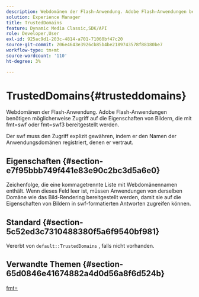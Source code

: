 ```yaml
---
description: Webdomänen der Flash-Anwendung. Adobe Flash-Anwendungen benötigen möglicherweise Zugriff auf die Eigenschaften von Bildern, die mit fmt=swf oder fmt=swf3 bereitgestellt werden.
solution: Experience Manager
title: TrustedDomains
feature: Dynamic Media Classic,SDK/API
role: Developer,User
exl-id: 925ac9d1-203c-4814-a701-71060bf47c20
source-git-commit: 206e4643e3926cb85b4be2189743578f88180be7
workflow-type: tm+mt
source-wordcount: '110'
ht-degree: 3%

---
```


# TrustedDomains{#trusteddomains}

Webdomänen der Flash-Anwendung. Adobe Flash-Anwendungen benötigen möglicherweise Zugriff auf die Eigenschaften von Bildern, die mit fmt=swf oder fmt=swf3 bereitgestellt werden.

Der swf muss den Zugriff explizit gewähren, indem er den Namen der Anwendungsdomänen registriert, denen er vertraut.

## Eigenschaften {#section-e7f95bbb749f441e83e90c2bc3d5a6e0}

Zeichenfolge, die eine kommagetrennte Liste mit Webdomänennamen enthält. Wenn dieses Feld leer ist, müssen Anwendungen von derselben Domäne wie das Bild-Rendering bereitgestellt werden, damit sie auf die Eigenschaften von Bildern in swf-formatierten Antworten zugreifen können.

## Standard {#section-5c52ed3c7310488380f5a6f9540bf981}

Vererbt von `default::TrustedDomains` , falls nicht vorhanden.

## Verwandte Themen {#section-65d0846e41674882a4d0d56a8f6d524b}

[fmt=](../../../../../is-api/http-ref/image-serving-api-ref/c-http-protocol-reference/c-command-reference/r-is-http-fmt.md#reference-cdf10043423b45ba9fe15157fb3ae37a)
